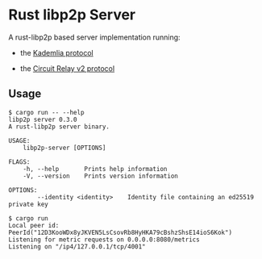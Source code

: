 # Rust libp2p Server

A rust-libp2p based server implementation running:

- the [Kademlia protocol](https://github.com/libp2p/specs/tree/master/kad-dht)

- the [Circuit Relay v2 protocol](https://github.com/libp2p/specs/blob/master/relay/circuit-v2.md)

## Usage

```
$ cargo run -- --help
libp2p server 0.3.0
A rust-libp2p server binary.

USAGE:
    libp2p-server [OPTIONS]

FLAGS:
    -h, --help       Prints help information
    -V, --version    Prints version information

OPTIONS:
        --identity <identity>    Identity file containing an ed25519 private key        

$ cargo run
Local peer id: PeerId("12D3KooWDx8yJKVEN5LsCsovRb8HyHKA79cBshzShsE14ioS6Kok")
Listening for metric requests on 0.0.0.0:8080/metrics
Listening on "/ip4/127.0.0.1/tcp/4001"
```

